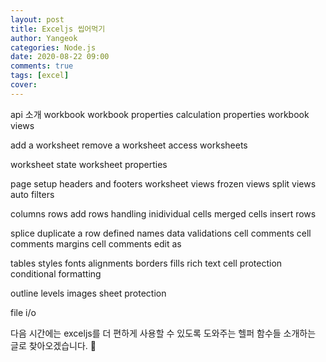 ```yaml
---
layout: post
title: Exceljs 씹어먹기
author: Yangeok
categories: Node.js
date: 2020-08-22 09:00
comments: true
tags: [excel]
cover:
---
```



api 소개
workbook
workbook properties
calculation properties
workbook views

add a worksheet
remove a worksheet
access worksheets

worksheet state
worksheet properties

page setup
headers and footers
worksheet views
frozen views
split views
auto filters

columns
rows
add rows
handling inidividual cells
merged cells
insert rows

splice
duplicate a row
defined names
data validations
cell comments
cell comments margins
cell comments edit as

tables
styles
fonts
alignments
borders
fills
rich text
cell protection
conditional formatting

outline levels
images
sheet protection

file i/o


다음 시간에는 exceljs를 더 편하게 사용할 수 있도록 도와주는 헬퍼 함수들 소개하는 글로 찾아오겠습니다. 🚀